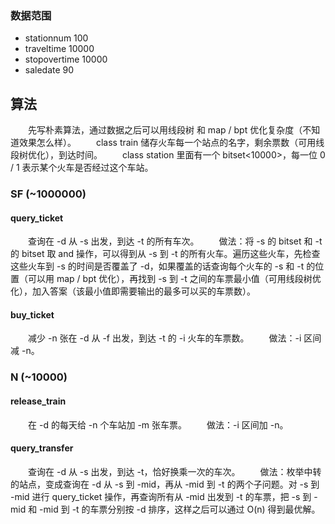 ### 数据范围 
- stationnum 100
- traveltime 10000
- stopovertime 10000
- saledate 90

## 算法
&emsp;&emsp;先写朴素算法，通过数据之后可以用线段树 和 map / bpt 优化复杂度（不知道效果怎么样）。
&emsp;&emsp;class train 储存火车每一个站点的名字，剩余票数（可用线段树优化），到达时间。
&emsp;&emsp;class station 里面有一个 bitset<10000>，每一位 0 / 1 表示某个火车是否经过这个车站。

### SF (~1000000)
#### query_ticket 
&emsp;&emsp;查询在 -d 从 -s 出发，到达 -t 的所有车次。
&emsp;&emsp;做法：将 -s 的 bitset 和 -t 的 bitset 取 and 操作，可以得到从 -s 到 -t 的所有火车。遍历这些火车，先检查这些火车到 -s 的时间是否覆盖了 -d，如果覆盖的话查询每个火车的 -s 和 -t 的位置（可以用 map / bpt 优化），再找到 -s 到 -t 之间的车票最小值（可用线段树优化），加入答案（该最小值即需要输出的最多可以买的车票数）。

#### buy_ticket
&emsp;&emsp;减少 -n 张在 -d 从 -f 出发，到达 -t 的 -i 火车的车票数。
&emsp;&emsp;做法：-i 区间减 -n。

### N (~10000)
#### release_train
&emsp;&emsp;在 -d 的每天给 -n 个车站加 -m 张车票。
&emsp;&emsp;做法：-i 区间加 -n。
#### query_transfer
&emsp;&emsp;查询在 -d 从 -s 出发，到达 -t，恰好换乘一次的车次。
&emsp;&emsp;做法：枚举中转的站点，变成查询在 -d 从 -s 到 -mid，再从 -mid 到 -t 的两个子问题。对 -s 到 -mid 进行 query_ticket 操作，再查询所有从 -mid 出发到 -t 的车票，把 -s 到 -mid 和 -mid 到 -t 的车票分别按 -d 排序，这样之后可以通过 O(n) 得到最优解。

